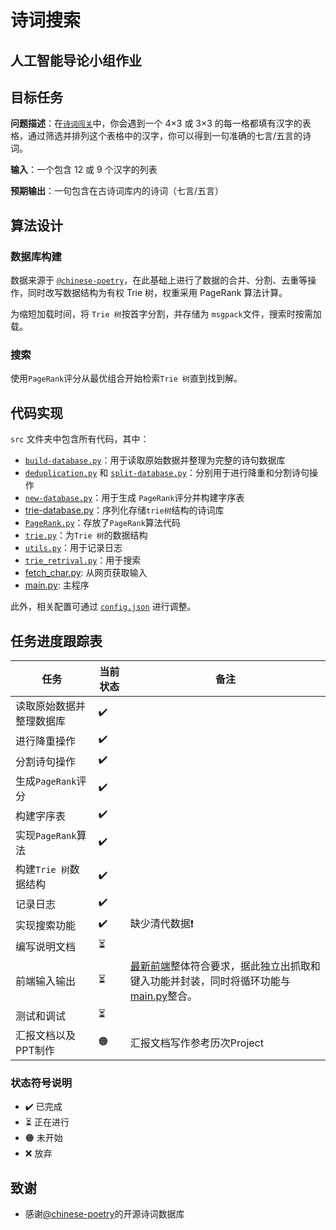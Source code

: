 # 诗词搜索

## 人工智能导论小组作业

## 目标任务

**问题描述**：在[`诗词闯关`](https://www.arealme.com/9-grid-chinese-poem-quiz/cn/)中，你会遇到一个 4×3 或 3×3 的每一格都填有汉字的表格，通过筛选并排列这个表格中的汉字，你可以得到一句准确的七言/五言的诗词。

**输入**：一个包含 12 或 9 个汉字的列表

**预期输出**：一句包含在古诗词库内的诗词（七言/五言）

## 算法设计

### 数据库构建

数据来源于 [`@chinese-poetry`](https://github.com/chinese-poetry/chinese-poetry)，在此基础上进行了数据的合并、分割、去重等操作，同时改写数据结构为有权 Trie 树，权重采用 PageRank 算法计算。

为缩短加载时间，将 `Trie 树`按首字分割，并存储为 ` msgpack `文件，搜索时按需加载。

### 搜索

使用` PageRank `评分从最优组合开始检索` Trie 树 `直到找到解。

## 代码实现

`src` 文件夹中包含所有代码，其中：

- [`build-database.py`](src/build-database.py)：用于读取原始数据并整理为完整的诗句数据库
- [`deduplication.py`](src/deduplication.py) 和 [`split-database.py`](src/split-database.py)：分别用于进行降重和分割诗句操作
- [`new-database.py`](src/new-database.py)：用于生成 `PageRank`评分并构建字序表
- [trie-database.py](src/trie-database.py)：序列化存储`trie树`结构的诗词库
- [`PageRank.py`](src/PageRank.py)：存放了` PageRank `算法代码
- [`trie.py`](src/trie.py)：为`Trie 树`的数据结构
- [`utils.py`](src/utils.py)：用于记录日志
- [`trie_retrival.py`](src/trie_retrieval.py)：用于搜索
- [fetch_char.py](src/fetch_char.py): 从网页获取输入
- [main.py](src/main.py): 主程序

此外，相关配置可通过 [`config.json`](config/config.json) 进行调整。

## 任务进度跟踪表

| 任务                     | 当前状态   | 备注        |
|--------------------------|------------|------------|
| 读取原始数据并整理数据库 | ✔️   |              |
| 进行降重操作             | ✔️   |              |
| 分割诗句操作             | ✔️   |              |
| 生成` PageRank `评分       | ✔️   |              |
| 构建字序表               | ✔️   |              |
| 实现` PageRank `算法       | ✔️   |              |
| 构建` Trie 树 `数据结构     | ✔️   |              |
| 记录日志                 | ✔️   |              |
| 实现搜索功能             | ✔️  | 缺少清代数据❗  |
| 编写说明文档       | ⏳  |   |
| 前端输入输出             | ⏳  | [最新前端](src/最新前端code(1).py)整体符合要求，据此独立出抓取和键入功能并封装，同时将循环功能与[main.py](src/main.py)整合。  |
| 测试和调试               | ⏳ |              |
| 汇报文档以及PPT制作    | 🟠  |   汇报文档写作参考历次Project   |

### 状态符号说明

- ✔️ 已完成
- ⏳ 正在进行
- 🟠 未开始
- ❌ 放弃

## 致谢

- 感谢[@chinese-poetry](https://github.com/chinese-poetry)的开源诗词数据库
